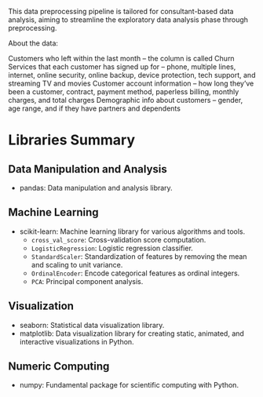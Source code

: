 This data preprocessing pipeline is tailored for consultant-based data analysis, aiming to streamline the exploratory data analysis phase through preprocessing.

About the data:

Customers who left within the last month – the column is called Churn
Services that each customer has signed up for – phone, multiple lines, internet, online security, online backup, device protection, tech support, and streaming TV and movies
Customer account information – how long they’ve been a customer, contract, payment method, paperless billing, monthly charges, and total charges
Demographic info about customers – gender, age range, and if they have partners and dependents

# Libraries Summary

## Data Manipulation and Analysis
- pandas: Data manipulation and analysis library.

## Machine Learning
- scikit-learn: Machine learning library for various algorithms and tools.
  - `cross_val_score`: Cross-validation score computation.
  - `LogisticRegression`: Logistic regression classifier.
  - `StandardScaler`: Standardization of features by removing the mean and scaling to unit variance.
  - `OrdinalEncoder`: Encode categorical features as ordinal integers.
  - `PCA`: Principal component analysis.

## Visualization
- seaborn: Statistical data visualization library.
- matplotlib: Data visualization library for creating static, animated, and interactive visualizations in Python.

## Numeric Computing
- numpy: Fundamental package for scientific computing with Python.
